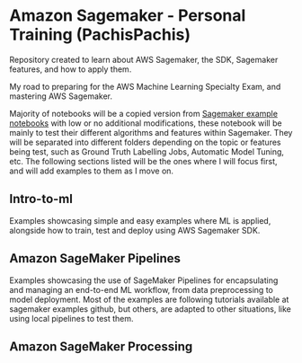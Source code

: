 # Amazon Sagemaker  - Personal Training (PachisPachis)

Repository created to learn about AWS Sagemaker, the SDK, Sagemaker features, and how to apply them.

My road to preparing for the AWS Machine Learning Specialty Exam, and mastering AWS Sagemaker.

Majority of notebooks will be a copied version from [Sagemaker example notebooks](https://github.com/aws/amazon-sagemaker-examples) with low or no additional modifications, these notebook will be mainly to test their different algorithms and features within Sagemaker. They will be separated into different folders depending on the topic or features being test, such as Ground Truth Labelling Jobs, Automatic Model Tuning, etc. The following sections listed will be the ones where I will focus first, and will add examples to them as I move on.

## Intro-to-ml

Examples showcasing simple and easy examples where ML is applied, alongside how to train, test and deploy using AWS Sagemaker SDK.

## Amazon SageMaker Pipelines

Examples showcasing the use of SageMaker Pipelines for encapsulating and managing an end-to-end ML workflow, from data preprocessing to model deployment. Most of the examples are following tutorials available at sagemaker examples github, but others, are adapted to other situations, like using local pipelines to test them.

## Amazon SageMaker Processing

<!-- ## Introduction to Amazon Algorithms

## SageMaker Automatic Model Tuning

## SageMaker Autopilot


## Amazon SageMaker Debugger

## Amazon SageMaker Clarify

## Advanced Amazon SageMaker Functionality

## Amazon SageMaker Neo Compilation Jobs -->
